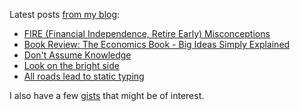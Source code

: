 Latest posts [from my blog](https://blog.kartones.net/):

<!--START_SECTION:blogposts-->
* [FIRE (Financial Independence, Retire Early) Misconceptions](https:&#x2F;&#x2F;blog.kartones.net&#x2F;post&#x2F;fire-financial-independence-retire-early-misconceptions&#x2F;)
* [Book Review: The Economics Book - Big Ideas Simply Explained](https:&#x2F;&#x2F;blog.kartones.net&#x2F;post&#x2F;book-review-the-economics-book&#x2F;)
* [Don&#39;t Assume Knowledge](https:&#x2F;&#x2F;blog.kartones.net&#x2F;post&#x2F;dont-assume-knowledge&#x2F;)
* [Look on the bright side](https:&#x2F;&#x2F;blog.kartones.net&#x2F;post&#x2F;look-on-the-bright-side&#x2F;)
* [All roads lead to static typing](https:&#x2F;&#x2F;blog.kartones.net&#x2F;post&#x2F;all-roads-lead-to-static-typing&#x2F;)
<!--END_SECTION:blogposts-->



I also have a few [gists](https://gist.github.com/Kartones?direction=desc&sort=updated) that might be of interest.
